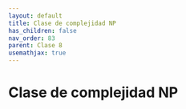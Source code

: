 ```yaml
---
layout: default
title: Clase de complejidad NP
has_children: false
nav_order: 83
parent: Clase 8
usemathjax: true
---
```

# Clase de complejidad NP


